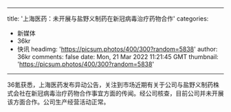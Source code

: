 
---
title: '上海医药：未开展与盐野义制药在新冠病毒治疗药物合作'
categories: 
 - 新媒体
 - 36kr
 - 快讯
headimg: 'https://picsum.photos/400/300?random=5838'
author: 36kr
comments: false
date: Mon, 21 Mar 2022 11:21:45 GMT
thumbnail: 'https://picsum.photos/400/300?random=5838'
---

<div>   
36氪获悉，上海医药发布异动公告，关注到市场近期有关于公司与盐野义制药株式会社在新冠病毒治疗药物合作事宜方面的传闻。经公司核查，目前公司并未开展该方面合作。公司生产经营活动正常。  
</div>
            